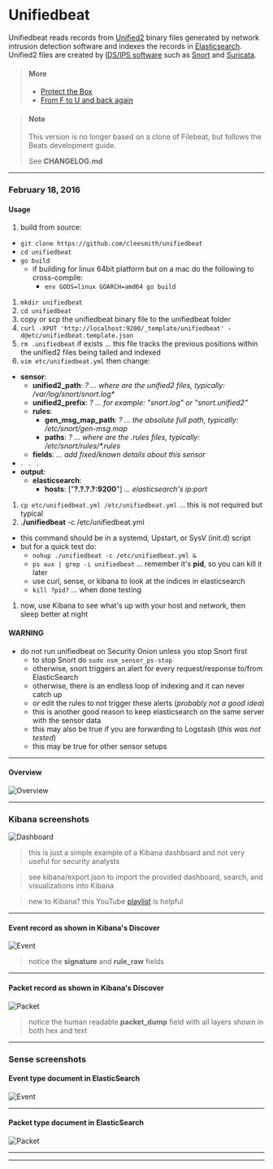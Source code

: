 # Unifiedbeat

Unifiedbeat reads records from [Unified2](http://manual.snort.org/node44.html) binary files generated by network intrusion detection software and indexes the records in [Elasticsearch](https://www.elastic.co/).
Unified2 files are created by [IDS/IPS software](https://en.wikipedia.org/wiki/Intrusion_prevention_system)
such as [Snort](https://www.snort.org/) and [Suricata](http://suricata-ids.org/).

> #### More
>
> * [Protect the Box](https://medium.com/@cleesmith/protect-the-box-c245acbaae81#.59j14oijl)
> * [From F to U and back again](https://medium.com/@cleesmith/from-f-to-u-and-back-again-9a021d643053#.l5qhab260)

> #### Note
>
> This version is no longer based on a clone of Filebeat, but follows the Beats development guide.
>
> See **CHANGELOG.md**

***

### February 18, 2016

#### Usage

1. build from source:
  * ```git clone https://github.com/cleesmith/unifiedbeat```
  * ```cd unifiedbeat```
  * ```go build```
    * if building for linux 64bit platform but on a mac do the following to cross-compile:
      * ```env GOOS=linux GOARCH=amd64 go build```
1. ```mkdir unifiedbeat```
1. ```cd unifiedbeat```
1. copy or scp the unifiedbeat binary file to the unifiedbeat folder
1. ```curl -XPUT 'http://localhost:9200/_template/unifiedbeat' -d@etc/unifiedbeat.template.json```
1. ```rm .unifiedbeat``` if exists ... this file tracks the previous positions within the unified2 files being tailed and indexed
1. ```vim etc/unifiedbeat.yml``` then change:
  * **sensor**:
    * **unified2_path**: _?_  _... where are the unified2 files, typically: /var/log/snort/snort.log*_
    * **unified2_prefix**: _?_  _... for example: "snort.log" or "snort.unified2"_
    * **rules**:
      * **gen_msg_map_path**: _?_  _... the absolute full path, typically: /etc/snort/gen-msg.map_
      * **paths**: _?_  _... where are the .rules files, typically: /etc/snort/rules/*.rules_
    * **fields**: _... add fixed/known details about this sensor_
  * . &nbsp; . &nbsp; .
  * **output**:
    * **elasticsearch**:
      * **hosts**: ["**?.?.?.?:9200**"]  _... elasticsearch's ip:port_
1. ```cp etc/unifiedbeat.yml /etc/unifiedbeat.yml``` ... this is not required but typical
1. **./unifiedbeat** -c /etc/unifiedbeat.yml
  * this command should be in a systemd, Upstart, or SysV (init.d) script
  * but for a quick test do:
    * ```nohup ./unifiedbeat -c /etc/unifiedbeat.yml &```
    * ```ps aux | grep -i unifiedbeat``` ... remember it's **pid**, so you can kill it later
    * use curl, sense, or kibana to look at the indices in elasticsearch
    * ```kill ?pid?``` ... when done testing
1. now, use Kibana to see what's up with your host and network, then sleep better at night

#### WARNING

* do not run unifiedbeat on Security Onion unless you stop Snort first
  * to stop Snort do ```sudo nsm_sensor_ps-stop```
  * otherwise, snort triggers an alert for every request/response to/from ElasticSearch
  * otherwise, there is an endless loop of indexing and it can never catch up
  * or edit the rules to not trigger these alerts (_probably not a good idea_)
  * this is another good reason to keep elasticsearch on the same server with the sensor data
  * this may also be true if you are forwarding to Logstash (_this was not tested_)
  * this may be true for other sensor setups

***

#### Overview

![Overview](https://raw.githubusercontent.com/cleesmith/unifiedbeat/master/screenshots/unifiedbeat.png "overview of unifiedbeat")

***

### Kibana screenshots

![Dashboard](https://raw.githubusercontent.com/cleesmith/unifiedbeat/master/screenshots/kibana_dashboard.png "example Kibana dashboard")

> this is just a simple example of a Kibana dashboard and not very useful for security analysts

> see kibana/export.json to import the provided dashboard, search, and visualizations into Kibana

> new to Kibana? this YouTube [playlist](https://www.youtube.com/playlist?list=PLhLSfisesZIvA8ad1J2DSdLWnTPtzWSfI) is helpful

***

#### Event record as shown in Kibana's Discover

![Event](https://raw.githubusercontent.com/cleesmith/unifiedbeat/master/screenshots/kibana_event_record.png "Kibana Discover event record")

> notice the **signature** and **rule_raw** fields

***

#### Packet record as shown in Kibana's Discover

![Packet](https://raw.githubusercontent.com/cleesmith/unifiedbeat/master/screenshots/kibana_packet_record.png "Kibana Discover packet record")

> notice the human readable **packet_dump** field with all layers shown in both hex and text

***

### Sense screenshots

#### Event type document in ElasticSearch

![Event](https://raw.githubusercontent.com/cleesmith/unifiedbeat/master/screenshots/unifiedbeat_event.png "typical Event type document in ElasticSearch")

***

#### Packet type document in ElasticSearch

![Packet](https://raw.githubusercontent.com/cleesmith/unifiedbeat/master/screenshots/unifiedbeat_packet.png "typical Packet type document in ElasticSearch")

***
***
